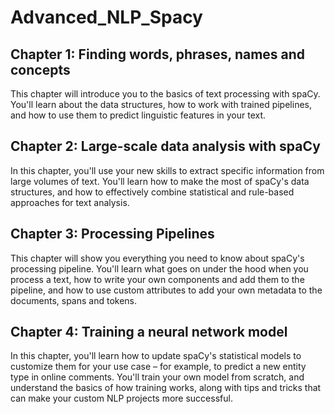 # Advanced_NLP_Spacy

## Chapter 1: Finding words, phrases, names and concepts
This chapter will introduce you to the basics of text processing with spaCy. You'll learn about the data structures, how to work with trained pipelines, and how to use them to predict linguistic features in your text.



## Chapter 2: Large-scale data analysis with spaCy
In this chapter, you'll use your new skills to extract specific information from large volumes of text. You'll learn how to make the most of spaCy's data structures, and how to effectively combine statistical and rule-based approaches for text analysis.



## Chapter 3: Processing Pipelines
This chapter will show you everything you need to know about spaCy's processing pipeline. You'll learn what goes on under the hood when you process a text, how to write your own components and add them to the pipeline, and how to use custom attributes to add your own metadata to the documents, spans and tokens.



## Chapter 4: Training a neural network model
In this chapter, you'll learn how to update spaCy's statistical models to customize them for your use case – for example, to predict a new entity type in online comments. You'll train your own model from scratch, and understand the basics of how training works, along with tips and tricks that can make your custom NLP projects more successful.
